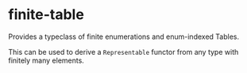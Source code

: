# finite-table

Provides a typeclass of finite enumerations and enum-indexed Tables.

This can be used to derive a `Representable` functor from any type with finitely
many elements.
